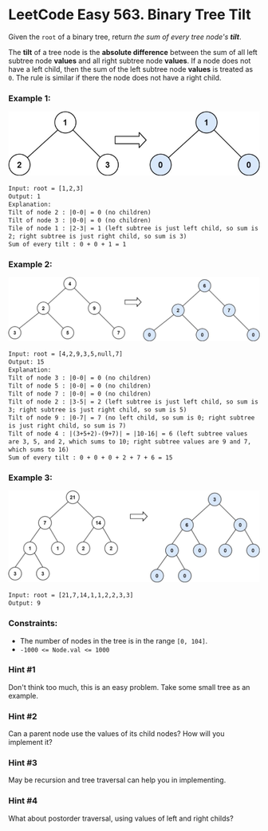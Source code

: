 # LeetCode Easy 563. Binary Tree Tilt
Given the `root` of a binary tree, return *the sum of every tree node's* ***tilt***.

The **tilt** of a tree node is the **absolute difference** between the sum of all left subtree node **values** and all right subtree node **values**. If a node does not have a left child, then the sum of the left subtree node **values** is treated as `0`. The rule is similar if there the node does not have a right child.

### Example 1:
![tilt1](images/tilt1.jpg)
```
Input: root = [1,2,3]
Output: 1
Explanation: 
Tilt of node 2 : |0-0| = 0 (no children)
Tilt of node 3 : |0-0| = 0 (no children)
Tile of node 1 : |2-3| = 1 (left subtree is just left child, so sum is 2; right subtree is just right child, so sum is 3)
Sum of every tilt : 0 + 0 + 1 = 1
```

### Example 2:
![tilt2](images/tilt2.jpg)
```
Input: root = [4,2,9,3,5,null,7]
Output: 15
Explanation: 
Tilt of node 3 : |0-0| = 0 (no children)
Tilt of node 5 : |0-0| = 0 (no children)
Tilt of node 7 : |0-0| = 0 (no children)
Tilt of node 2 : |3-5| = 2 (left subtree is just left child, so sum is 3; right subtree is just right child, so sum is 5)
Tilt of node 9 : |0-7| = 7 (no left child, so sum is 0; right subtree is just right child, so sum is 7)
Tilt of node 4 : |(3+5+2)-(9+7)| = |10-16| = 6 (left subtree values are 3, 5, and 2, which sums to 10; right subtree values are 9 and 7, which sums to 16)
Sum of every tilt : 0 + 0 + 0 + 2 + 7 + 6 = 15
```

### Example 3:
![tilt3](images/tilt3.jpg)
```
Input: root = [21,7,14,1,1,2,2,3,3]
Output: 9
``` 

### Constraints:

* The number of nodes in the tree is in the range `[0, 104]`.
* `-1000 <= Node.val <= 1000`

### Hint #1  
Don't think too much, this is an easy problem. Take some small tree as an example.

### Hint #2  
Can a parent node use the values of its child nodes? How will you implement it?

### Hint #3  
May be recursion and tree traversal can help you in implementing.

### Hint #4  
What about postorder traversal, using values of left and right childs?